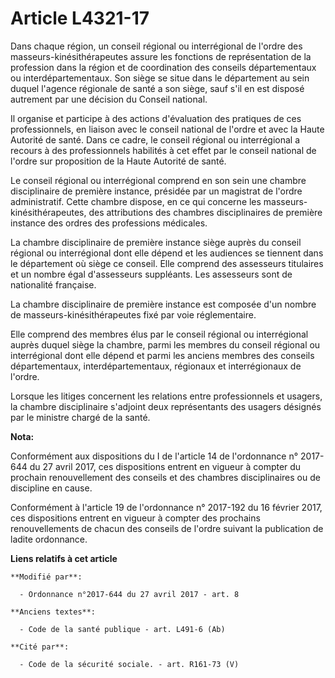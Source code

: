# Article L4321-17

Dans chaque région, un conseil régional ou interrégional de l'ordre des masseurs-kinésithérapeutes assure les fonctions de
représentation de la profession dans la région et de coordination des conseils départementaux ou interdépartementaux. Son
siège se situe dans le département au sein duquel l'agence régionale de santé a son siège, sauf s'il en est disposé autrement
par une décision du Conseil national.

Il organise et participe à des actions d'évaluation des pratiques de ces professionnels, en liaison avec le conseil national
de l'ordre et avec la Haute Autorité de santé. Dans ce cadre, le conseil régional ou interrégional a recours à des
professionnels habilités à cet effet par le conseil national de l'ordre sur proposition de la Haute Autorité de santé.

Le conseil régional ou interrégional comprend en son sein une chambre disciplinaire de première instance, présidée par un
magistrat de l'ordre administratif. Cette chambre dispose, en ce qui concerne les masseurs-kinésithérapeutes, des
attributions des chambres disciplinaires de première instance des ordres des professions médicales.

La chambre disciplinaire de première instance siège auprès du conseil régional ou interrégional dont elle dépend et les
audiences se tiennent dans le département où siège ce conseil. Elle comprend des assesseurs titulaires et un nombre égal
d'assesseurs suppléants. Les assesseurs sont de nationalité française.

La chambre disciplinaire de première instance est composée d'un nombre de masseurs-kinésithérapeutes fixé par voie
réglementaire.

Elle comprend des membres élus par le conseil régional ou interrégional auprès duquel siège la chambre, parmi les membres du
conseil régional ou interrégional dont elle dépend et parmi les anciens membres des conseils départementaux,
interdépartementaux, régionaux et interrégionaux de l'ordre.

Lorsque les litiges concernent les relations entre professionnels et usagers, la chambre disciplinaire s'adjoint deux
représentants des usagers désignés par le ministre chargé de la santé.

**Nota:**

Conformément aux dispositions du I de l'article 14 de l'ordonnance n° 2017-644 du 27 avril 2017, ces dispositions entrent en
vigueur à compter du prochain renouvellement des conseils et des chambres disciplinaires ou de discipline en cause.

Conformément à l'article 19 de l'ordonnance n° 2017-192 du 16 février 2017, ces dispositions entrent en vigueur à compter des
prochains renouvellements de chacun des conseils de l'ordre suivant la publication de ladite ordonnance.

**Liens relatifs à cet article**

	**Modifié par**:

	  - Ordonnance n°2017-644 du 27 avril 2017 - art. 8

	**Anciens textes**:

	  - Code de la santé publique - art. L491-6 (Ab)

	**Cité par**:

	  - Code de la sécurité sociale. - art. R161-73 (V)

